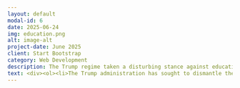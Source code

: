 ```yaml
---
layout: default
modal-id: 6
date: 2025-06-24
img: education.png
alt: image-alt
project-date: June 2025
client: Start Bootstrap
category: Web Development
description: The Trump regime taken a disturbing stance against education, from K-12 schools to insititutions of higher education. Trump has appointed a completely unqualified Secretary of Education, who has the goal of dismantling the Department of Education. The Regime continues to bully schools and universities in an effort to directly affect the methods and content of education. Below you will find a compiled list of examples of the administration's efforts to undermine education in the USA. 
text: <div><ol><li>The Trump administration has sought to dismantle the Department of Education, which would have wide-ranging negative impacts on education programs throughout the country. <a href="https://www.bbc.com/news/articles/c07zpmzxln1o">BBC Article</a></li><li>Trump has signed executive orders attempting to modify how American history is taught in schools and museums to emphasize patriotrism over facts. <a href="https://youtu.be/QZgM_o0hYfY?si=Kx27FmOuGEAiKTep">PBS Report</a></li><li>The Regime has paused billions of dollars in education funding that has already been appropriated by Congress. <a href="https://abcnews.go.com/US/trump-administration-pauses-6b-education-programs-ahead-school/story?id=123403964">ABC Article</a></li></ol></div>
---
```



